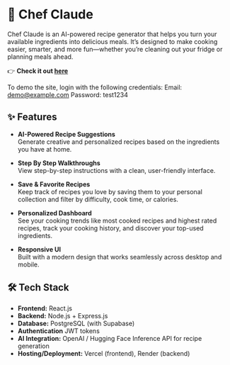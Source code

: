 # 🍳 Chef Claude

Chef Claude is an AI-powered recipe generator that helps you turn your available ingredients into delicious meals. It’s designed to make cooking easier, smarter, and more fun—whether you’re cleaning out your fridge or planning meals ahead.

👉 **Check it out [here](https://chefclaudeai.vercel.app)**

To demo the site, login with the following credentials:
  Email: demo@example.com
  Password: test1234

## ✨ Features

- **AI-Powered Recipe Suggestions**  
  Generate creative and personalized recipes based on the ingredients you have at home.

- **Step By Step Walkthroughs**  
  View step-by-step instructions with a clean, user-friendly interface.

- **Save & Favorite Recipes**  
  Keep track of recipes you love by saving them to your personal collection and filter by difficulty, cook time, or calories.

- **Personalized Dashboard**  
  See your cooking trends like most cooked recipes and highest rated recipes, track your cooking history, and discover your top-used ingredients.

- **Responsive UI**  
  Built with a modern design that works seamlessly across desktop and mobile.

## 🛠 Tech Stack

- **Frontend:** React.js
- **Backend:** Node.js + Express.js
- **Database:** PostgreSQL (with Supabase)
- **Authentication** JWT tokens
- **AI Integration:** OpenAI / Hugging Face Inference API for recipe generation
- **Hosting/Deployment:** Vercel (frontend), Render (backend)
